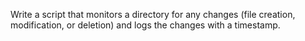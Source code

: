Write a script that monitors a directory for any changes (file creation, modification, or deletion) and logs the changes with a timestamp.
